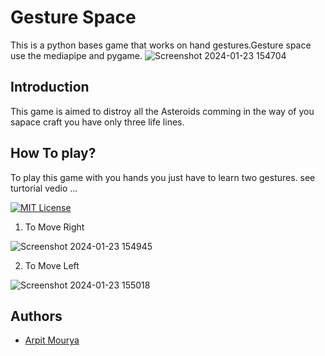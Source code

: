 
# Gesture Space

This is a python bases game that works on hand gestures.Gesture space use the mediapipe and pygame.
![Screenshot 2024-01-23 154704](https://github.com/ArpitMourya/CrystalTech/assets/99241859/b47a19d6-c41d-43c3-bca0-e3d9e4e3186d)

## Introduction

This game is aimed to distroy all the Asteroids comming in the way of you sapace craft you have only three life lines.


## How To play?

To play this game with you hands you just have to learn two gestures.
see turtorial vedio ...

[![MIT License](https://img.shields.io/badge/Tutorial-How_To_use-green.svg)](https://www.linkedin.com/posts/arpit-mourya-068222260_hi-connections-i-am-happy-to-share-my-activity-7155569964505088000-UFad?utm_source=share&utm_medium=member_desktop)



1. To Move Right

![Screenshot 2024-01-23 154945](https://github.com/ArpitMourya/CrystalTech/assets/99241859/0c011928-cb9f-4f0c-85fa-cb02fb571e40)


2. To Move Left


![Screenshot 2024-01-23 155018](https://github.com/ArpitMourya/CrystalTech/assets/99241859/e1d3f80c-8284-42c3-9050-b21d1085561a)



## Authors

- [Arpit Mourya](https://www.github.com/ArpitMourya)

